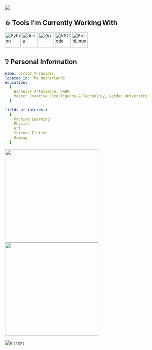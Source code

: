 <p alight="center">
  <img src = "https://capsule-render.vercel.app/api?type=blur&height=300&color=gradient&text=Hello,%20I%20am%20Victor"/>
</p>

<h2> 💥 Tools I'm Currently Working With</h2>
<p align="centre">
  <img src="https://cdn.jsdelivr.net/gh/devicons/devicon@latest/icons/python/python-original.svg" alt="Python" width="50" height="50"/>
  <img src="https://cdn.jsdelivr.net/gh/devicons/devicon@latest/icons/julia/julia-original.svg" alt="Julia" width="50" height="50"/>
  <img src="https://cdn.jsdelivr.net/gh/devicons/devicon@latest/icons/zig/zig-original.svg" alt="Zig" width="50" height="50"/>
  <img src="https://cdn.jsdelivr.net/gh/devicons/devicon@latest/icons/vscode/vscode-original.svg" alt="VSCode" width="50" height="50"/>
  <img src="https://cdn.jsdelivr.net/gh/devicons/devicon@latest/icons/archlinux/archlinux-original.svg" alt="ArchLinux" width="50" height="50"/>
</p>

<h2> ❔ Personal Information</h2>

```yaml
name: Victor Ynzonides
located_in: The Netherlands
education:
  [
    Bachelor ArtScience, KABK
    Master Creative Intelligence & Technology, Leiden University
  ]

fields_of_interest:
  [
    Machine Learning
    Physics
    Art
    Science-Fiction
    Gaming
  ]
```

<a href="https://github.com/victorcynzo/github-readme-stats">
  <img height=300 align="center" src="https://github-readme-stats.vercel.app/api?username=victorcynzo&theme=dark&custom_title=Victor's%GitHub%stats"/>
</a>
<a href="https://github.com/victorcynzo /convoychat">
  <img height=300 align="center" src="https://github-readme-stats.vercel.app/api/top-langs?username=victorcynzo&layout=compact&langs_count=8&card_width=320&theme=dark"/>
</a>

[logo]: https://i.redd.it/k9wl9ypumyp31.png
![alt text][logo]
